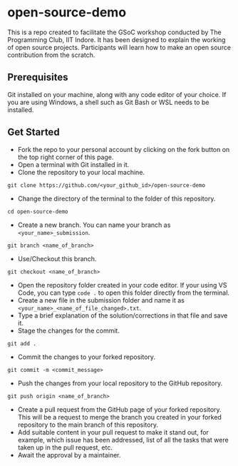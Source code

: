 # open-source-demo
This is a repo created to facilitate the GSoC workshop conducted by The Programming Club, IIT Indore. It has been designed to explain the working of open source projects.
Participants will learn how to make an open source contribution from the scratch.
## Prerequisites
Git installed on your machine, along with any code editor of your choice. If you are using Windows, a shell such as Git Bash or WSL needs to be installed. 
## Get Started
- Fork the repo to your personal account by clicking on the fork button on the top right corner of this page.
- Open a terminal with Git installed in it.
- Clone the repository to your local machine.
```
git clone https://github.com/<your_github_id>/open-source-demo
```
- Change the directory of the terminal to the folder of this repository.
```
cd open-source-demo
```
- Create a new branch. You can name your branch as `<your_name>_submission`.
```
git branch <name_of_branch>
```
- Use/Checkout this branch.
```
git checkout <name_of_branch>
```
- Open the repository folder created in your code editor. If your using VS Code, you can type `code .` to open this folder directly from the terminal.
- Create a new file in the submission folder and name it as `<your_name>_<name_of_file_changed>.txt`.
- Type a brief explanation of the solution/corrections in that file and save it. 
- Stage the changes for the commit.
```
git add .
```
- Commit the changes to your forked repository.
```
git commit -m <commit_message>
```
- Push the changes from your local repository to the GitHub repository.
```
git push origin <name_of_branch>
```
- Create a pull request from the GitHub page of your forked repository. This will be a request to merge the branch you created in your forked repository to the main branch of this repository.
- Add suitable content in your pull request to make it stand out, for example, which issue has been addressed, list of all the tasks that were taken up in the pull request, etc.
- Await the approval by a maintainer.
